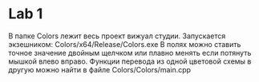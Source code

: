 # Lab 1
  В папке Colors лежит весь проект вижуал студии. Запускается экзешником: Colors/x64/Release/Colors.exe
  В полях можно ставить точное значение двойным щелчком или плавно менять если потянуть мышкой влево вправо.
  Функции перевода из одной цветовой схемы в другую можно найти в файле Colors/Colors/main.cpp
